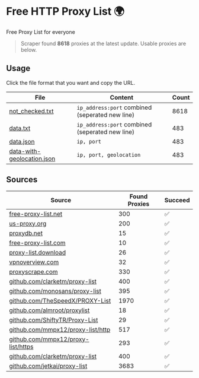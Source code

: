 
# Free HTTP Proxy List 🌍

Free Proxy List for everyone

> Scraper found **8618** proxies at the latest update. Usable proxies are below.

## Usage

Click the file format that you want and copy the URL.


|File|Content|Count|
|----|-------|-----|
|[not_checked.txt](https://raw.githubusercontent.com/yemixzy/proxy-list/main/proxy-list/not_checked.txt)|`ip_address:port` combined (seperated new line)|8618|
|[data.txt](https://raw.githubusercontent.com/yemixzy/proxy-list/main/proxy-list/data.txt)|`ip_address:port` combined (seperated new line)|483|
|[data.json](https://raw.githubusercontent.com/yemixzy/proxy-list/main/proxy-list/data.json)|`ip, port`|483|
|[data-with-geolocation.json](https://raw.githubusercontent.com/yemixzy/proxy-list/main/proxy-list/data-with-geolocation.json)|`ip, port, geolocation`|483|

## Sources

|Source|Found Proxies|Succeed|
|------|-------------|-------|
|[free-proxy-list.net](https://free-proxy-list.net)|300|✅|
|[us-proxy.org](https://www.us-proxy.org)|200|✅|
|[proxydb.net](http://proxydb.net)|15|✅|
|[free-proxy-list.com](https://free-proxy-list.com/?page=&port=&type%5B%5D=http&type%5B%5D=https&up_time=0&search=Search)|10|✅|
|[proxy-list.download](https://www.proxy-list.download/HTTP)|26|✅|
|[vpnoverview.com](https://vpnoverview.com/privacy/anonymous-browsing/free-proxy-servers)|32|✅|
|[proxyscrape.com](https://api.proxyscrape.com/v2/?request=displayproxies&protocol=http&timeout=10000&country=all&ssl=all&anonymity=all)|330|✅|
|[github.com/clarketm/proxy-list](https://raw.githubusercontent.com/clarketm/proxy-list/master/proxy-list-raw.txt)|400|✅|
|[github.com/monosans/proxy-list](https://raw.githubusercontent.com/monosans/proxy-list/main/proxies/http.txt)|395|✅|
|[github.com/TheSpeedX/PROXY-List](https://raw.githubusercontent.com/TheSpeedX/PROXY-List/master/http.txt)|1970|✅|
|[github.com/almroot/proxylist](https://raw.githubusercontent.com/almroot/proxylist/master/list.txt)|18|✅|
|[github.com/ShiftyTR/Proxy-List](https://raw.githubusercontent.com/ShiftyTR/Proxy-List/master/http.txt)|29|✅|
|[github.com/mmpx12/proxy-list/http](https://raw.githubusercontent.com/mmpx12/proxy-list/master/http.txt)|517|✅|
|[github.com/mmpx12/proxy-list/https](https://raw.githubusercontent.com/mmpx12/proxy-list/master/https.txt)|293|✅|
|[github.com/clarketm/proxy-list](https://raw.githubusercontent.com/clarketm/proxy-list/master/proxy-list-raw.txt)|400|✅|
|[github.com/jetkai/proxy-list](https://raw.githubusercontent.com/jetkai/proxy-list/main/online-proxies/txt/proxies.txt)|3683|✅|


